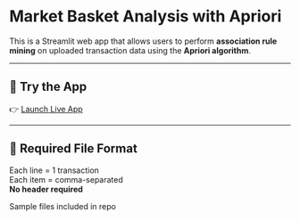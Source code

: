 # Market Basket Analysis with Apriori

This is a Streamlit web app that allows users to perform **association rule mining** on uploaded transaction data using the **Apriori algorithm**.

---

## 🚀 Try the App
👉 [Launch Live App](https://apriori-market-basket-app-ajey-ds.streamlit.app/)

---

## 📄 Required File Format

Each line = 1 transaction  
Each item = comma-separated  
**No header required**

Sample files included in repo

